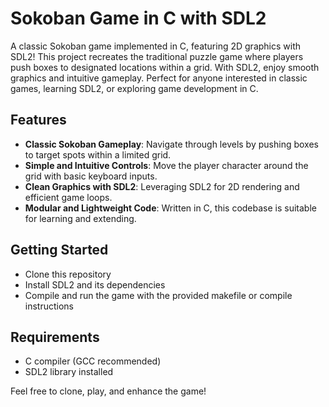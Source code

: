# Sokoban Game in C with SDL2

A classic Sokoban game implemented in C, featuring 2D graphics with SDL2! This project recreates the traditional puzzle game where players push boxes to designated locations within a grid. With SDL2, enjoy smooth graphics and intuitive gameplay. Perfect for anyone interested in classic games, learning SDL2, or exploring game development in C.

## Features
- **Classic Sokoban Gameplay**: Navigate through levels by pushing boxes to target spots within a limited grid.
- **Simple and Intuitive Controls**: Move the player character around the grid with basic keyboard inputs.
- **Clean Graphics with SDL2**: Leveraging SDL2 for 2D rendering and efficient game loops.
- **Modular and Lightweight Code**: Written in C, this codebase is suitable for learning and extending.

## Getting Started
- Clone this repository
- Install SDL2 and its dependencies
- Compile and run the game with the provided makefile or compile instructions

## Requirements
- C compiler (GCC recommended)
- SDL2 library installed

Feel free to clone, play, and enhance the game!
